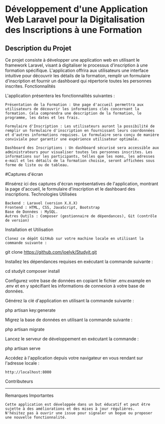 

<h1> Développement d'une Application Web Laravel pour la Digitalisation des Inscriptions à une Formation
</h1>
<h2> Description du Projet  </h2>

Ce projet consiste à développer une application web en utilisant le framework Laravel, visant à digitaliser le processus d'inscription à une formation spécifique. L'application offrira aux utilisateurs une interface intuitive pour découvrir les détails de la formation, remplir un formulaire d'inscription et fournir un dashboard qui répertorie toutes les personnes inscrites.
Fonctionnalités

L'application présentera les fonctionnalités suivantes :

    Présentation de la Formation : Une page d'accueil permettra aux utilisateurs de découvrir les informations clés concernant la formation. Cela comprendra une description de la formation, le programme, les dates et les frais.

    Formulaire d'Inscription : Les utilisateurs auront la possibilité de remplir un formulaire d'inscription en fournissant leurs coordonnées et d'autres informations requises. Le formulaire sera conçu de manière conviviale pour garantir une expérience utilisateur optimale.

    Dashboard des Inscriptions : Un dashboard sécurisé sera accessible aux administrateurs pour visualiser toutes les personnes inscrites. Les informations sur les participants, telles que les noms, les adresses e-mail et les détails de la formation choisie, seront affichées sous forme de liste ou de tableau.

#Captures d'écran

#Insérez ici des captures d'écran représentatives de l'application, montrant la page d'accueil, le formulaire d'inscription et le dashboard des inscriptions.
Technologies Utilisées

    Backend : Laravel (version X.X.X)
    Frontend : HTML, CSS, JavaScript, Bootstrap 
    Base de Données : MySQL.
    Autres Outils : Composer (gestionnaire de dépendances), Git (contrôle de version)

Installation et Utilisation

    Clonez ce dépôt GitHub sur votre machine locale en utilisant la commande suivante :



git clone https://github.com/joelyk/Studyit.git

Installez les dépendances requises en exécutant la commande suivante :



cd studyit
composer install

Configurez votre base de données en copiant le fichier .env.example en .env et en y spécifiant les informations de connexion à votre base de données.

Générez la clé d'application en utilisant la commande suivante :



php artisan key:generate

Migrez la base de données en utilisant la commande suivante :

php artisan migrate

Lancez le serveur de développement en exécutant la commande :

php artisan serve

Accédez à l'application depuis votre navigateur en vous rendant sur l'adresse locale :



    http://localhost:8000

Contributeurs

   ---

Remarques Importantes

    Cette application est développée dans un but éducatif et peut être sujette à des améliorations et des mises à jour régulières.
    N'hésitez pas à ouvrir une issue pour signaler un bogue ou proposer une nouvelle fonctionnalité.
